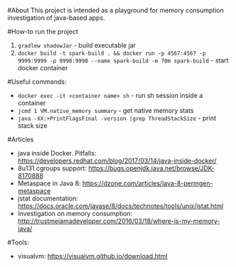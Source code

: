 #About
This project is intended as a playground for memory consumption 
investigation of java-based apps.

#How-to run the project
1) `gradlew shadowJar` - build executable jar
2) `docker build -t spark-build . && docker run -p 4567:4567 -p 9999:9999 -p 9998:9998 --name spark-build -m 70m spark-build` - start docker container

#Useful commands:
* `docker exec -it <container name> sh` - run sh session inside a container
* `jcmd 1 VM.native_memory summary` - get native memory stats 
* `java -XX:+PrintFlagsFinal -version |grep ThreadStackSize` - print stack size

#Articles
* java inside Docker. Pitfalls:
https://developers.redhat.com/blog/2017/03/14/java-inside-docker/
* 8u131 cgroups support:
https://bugs.openjdk.java.net/browse/JDK-8170888
* Metaspace in Java 8:
  https://dzone.com/articles/java-8-permgen-metaspace
* jstat documentation:
https://docs.oracle.com/javase/8/docs/technotes/tools/unix/jstat.html
* Investigation on memory consumption:
http://trustmeiamadeveloper.com/2016/03/18/where-is-my-memory-java/

#Tools:
* visualvm: 
https://visualvm.github.io/download.html